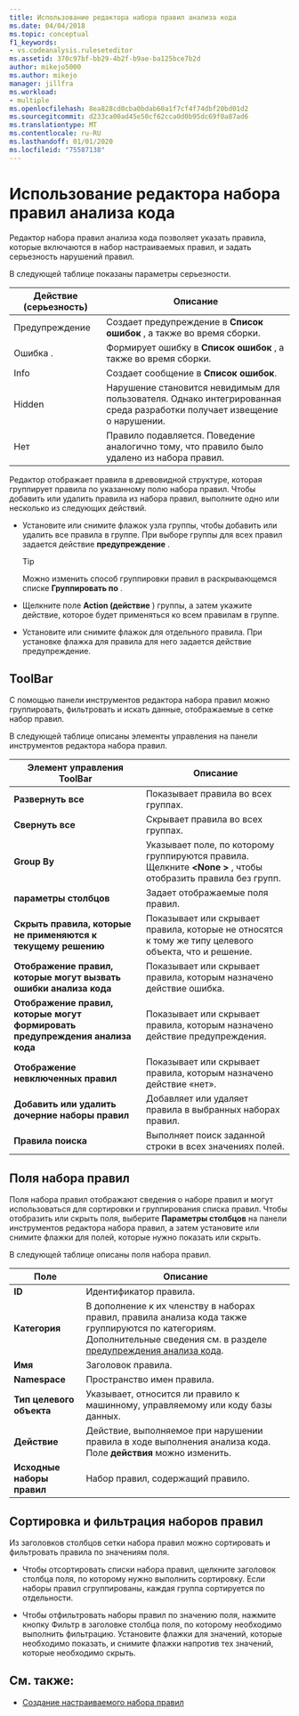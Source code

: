 ```yaml
---
title: Использование редактора набора правил анализа кода
ms.date: 04/04/2018
ms.topic: conceptual
f1_keywords:
- vs.codeanalysis.ruleseteditor
ms.assetid: 370c97bf-bb29-4b2f-b9ae-ba125bce7b2d
author: mikejo5000
ms.author: mikejo
manager: jillfra
ms.workload:
- multiple
ms.openlocfilehash: 8ea828cd0cba0bdab60a1f7cf4f74dbf20bd01d2
ms.sourcegitcommit: d233ca00ad45e50cf62cca0d0b95dc69f0a87ad6
ms.translationtype: MT
ms.contentlocale: ru-RU
ms.lasthandoff: 01/01/2020
ms.locfileid: "75587138"
---
```

# <a name="use-the-code-analysis-rule-set-editor"></a>Использование редактора набора правил анализа кода

Редактор набора правил анализа кода позволяет указать правила, которые включаются в набор настраиваемых правил, и задать серьезность нарушений правил.

В следующей таблице показаны параметры серьезности.

|Действие (серьезность)|Описание|
|-|-|
|Предупреждение|Создает предупреждение в **Список ошибок** , а также во время сборки.|
|Ошибка .|Формирует ошибку в **Список ошибок** , а также во время сборки.|
|Info|Создает сообщение в **Список ошибок**.|
|Hidden|Нарушение становится невидимым для пользователя. Однако интегрированная среда разработки получает извещение о нарушении.|
|Нет|Правило подавляется. Поведение аналогично тому, что правило было удалено из набора правил.|

Редактор отображает правила в древовидной структуре, которая группирует правила по указанному полю набора правил. Чтобы добавить или удалить правила из набора правил, выполните одно или несколько из следующих действий.

- Установите или снимите флажок узла группы, чтобы добавить или удалить все правила в группе. При выборе группы для всех правил задается действие **предупреждение** .

   > [!TIP]
   > Можно изменить способ группировки правил в раскрывающемся списке **Группировать по** .

- Щелкните поле **Action (действие** ) группы, а затем укажите действие, которое будет применяться ко всем правилам в группе.

- Установите или снимите флажок для отдельного правила. При установке флажка для правила для него задается действие предупреждение.

## <a name="toolbar"></a>ToolBar

С помощью панели инструментов редактора набора правил можно группировать, фильтровать и искать данные, отображаемые в сетке набор правил.

В следующей таблице описаны элементы управления на панели инструментов редактора набора правил.

|Элемент управления ToolBar|Описание|
|---------------------|-----------------|
|**Развернуть все**|Показывает правила во всех группах.|
|**Свернуть все**|Скрывает правила во всех группах.|
|**Group By**|Указывает поле, по которому группируются правила. Щелкните **\<None >** , чтобы отобразить правила без групп.|
|**параметры столбцов**|Задает отображаемые поля правил.|
|**Скрыть правила, которые не применяются к текущему решению**|Показывает или скрывает правила, которые не относятся к тому же типу целевого объекта, что и решение.|
|**Отображение правил, которые могут вызвать ошибки анализа кода**|Показывает или скрывает правила, которым назначено действие ошибка.|
|**Отображение правил, которые могут формировать предупреждения анализа кода**|Показывает или скрывает правила, которым назначено действие предупреждения.|
|**Отображение невключенных правил**|Показывает или скрывает правила, которым назначено действие «нет».|
|**Добавить или удалить дочерние наборы правил**|Добавляет или удаляет правила в выбранных наборах правил.|
|**Правила поиска**|Выполняет поиск заданной строки в всех значениях полей.|

## <a name="rule-set-fields"></a>Поля набора правил

Поля набора правил отображают сведения о наборе правил и могут использоваться для сортировки и группирования списка правил. Чтобы отобразить или скрыть поля, выберите **Параметры столбцов** на панели инструментов редактора набора правил, а затем установите или снимите флажки для полей, которые нужно показать или скрыть.

В следующей таблице описаны поля набора правил.

|Поле|Описание|
|-----------|-----------------|
|**ID**|Идентификатор правила.|
|**Категория**|В дополнение к их членству в наборах правил, правила анализа кода также группируются по категориям. Дополнительные сведения см. в разделе [предупреждения анализа кода](../code-quality/code-analysis-for-managed-code-warnings.md).|
|**Имя**|Заголовок правила.|
|**Namespace**|Пространство имен правила.|
|**Тип целевого объекта**|Указывает, относится ли правило к машинному, управляемому или коду базы данных.|
|**Действие**|Действие, выполняемое при нарушении правила в ходе выполнения анализа кода. Поле **действия** можно изменить.|
|**Исходные наборы правил**|Набор правил, содержащий правило.|

## <a name="sort-and-filter-rule-sets"></a>Сортировка и фильтрация наборов правил

Из заголовков столбцов сетки набора правил можно сортировать и фильтровать правила по значениям поля.

- Чтобы отсортировать списки набора правил, щелкните заголовок столбца поля, по которому нужно выполнить сортировку. Если наборы правил сгруппированы, каждая группа сортируется по отдельности.

- Чтобы отфильтровать наборы правил по значению поля, нажмите кнопку Фильтр в заголовке столбца поля, по которому необходимо выполнить фильтрацию. Установите флажки для значений, которые необходимо показать, и снимите флажки напротив тех значений, которые необходимо скрыть.

## <a name="see-also"></a>См. также:

- [Создание настраиваемого набора правил](../code-quality/how-to-create-a-custom-rule-set.md)
